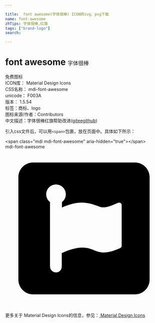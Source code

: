 ```yaml
---

title:  font awesome(字体很棒) ICON转svg、png下载
name: font-awesome
zhTips: 字体很棒,红旗
tags: ["brand-logo"]
search: 

---
```


# font awesome  <small style="font-size: 60%;font-weight: 100">字体很棒</small>


<div class="detail-page">
<p>
<span><span class="badge-success badge">免费图标</span> </span>
<br/>
<span>
ICON库：
<span class="badge-secondary badge">Material Design Icons</span> 
</span>
<br/>
<span>
CSS名称：
<span class="badge-secondary badge">mdi-font-awesome</span> 
</span>
<br/>
<span>
unicode：
<span class="badge-secondary badge">F003A</span> 
<copy-btn content='F003A' btn-title=""></copy-btn>
<copy-btn :content='String.fromCodePoint(parseInt("F003A", 16))' btn-title="复制U"></copy-btn>
</span>
<br/>
<span>
版本：
<span class="badge-secondary badge">1.5.54</span> 
</span><br/><span>标签：<span class="badge-light badge"><router-link to="/tags/brand-logo.html">商标、logo</router-link></span></span>
<br/>
<span>图标来源/作者：<span class="badge-light badge">Contributors</span></span> 
<br/>
<span class="zh-detail">中文描述：<span class="badge-primary badge">字体很棒</span><span class="badge-primary badge">红旗</span><span class="help-link"><span>帮助改进</span>(<a href="https://gitee.com/liuwave/icon-helper/edit/master/json/material/font-awesome.json" target="_blank" rel="noopener noreferrer">gitee</a><a href="https://github.com/liuwave/icon-helper/edit/master/json/material/font-awesome.json" target="_blank" rel="noopener noreferrer">github</a></span>)</span><br/>
</p>
</div>
<div class="alert alert-dark">
  <i class="mdi mdi-font-awesome mdi-48px"></i>
  <i class="mdi mdi-font-awesome mdi-36px"></i>
  <i class="mdi mdi-font-awesome mdi-24px"></i>
  <i class="mdi mdi-font-awesome mdi-18px"></i>
</div>
<div>
  <p>引入css文件后，可以用<code>&lt;span&gt;</code>包裹，放在页面中。具体如下所示：    
  </p>
  <div class="alert alert-primary" style="font-size: 14px">
    &lt;span class="mdi mdi-font-awesome" aria-hidden="true"&gt;&lt;/span&gt;
    <copy-btn content='<span class="mdi mdi-font-awesome" aria-hidden="true"></span>'></copy-btn>
  </div>
  <div class="alert alert-secondary">
    <i class="mdi mdi-font-awesome"
    style="font-size: 24px"
    aria-hidden="true"></i> mdi-font-awesome
    <copy-btn content="mdi-font-awesome" btn-title="复制图标名称"></copy-btn>
  </div>
</div>
<div id="svg" class="svg-wrap">
<svg xmlns="http://www.w3.org/2000/svg" viewBox="0 0 24 24"><path d="M19.76 2H4.24C3 2 2 3 2 4.24V19.76C2 21 3 22 4.24 22H19.76C21 22 22 21 22 19.76V4.24C22 3 21 2 19.76 2M17.73 14.69C17.73 14.88 17.57 14.96 17.38 15.04C16.64 15.36 15.84 15.65 15 15.65C13.78 15.65 13.22 14.91 11.78 14.91C10.74 14.91 9.65 15.28 8.77 15.68C8.71 15.71 8.66 15.71 8.61 15.73V17.76C8.61 17.84 8.61 17.92 8.58 17.97V18.03C8.47 18.4 8.13 18.67 7.73 18.67C7.22 18.67 6.82 18.26 6.82 17.76V8C6.47 7.73 6.24 7.31 6.24 6.83C6.24 6 6.9 5.33 7.73 5.33C8.56 5.33 9.23 6 9.23 6.83C9.23 7.31 9 7.73 8.64 8V8.83C8.72 8.8 8.8 8.77 8.88 8.72C9.71 8.37 10.7 8.08 11.63 8.08C12.64 8.08 13.44 8.35 14.35 8.69C14.54 8.77 14.72 8.8 14.93 8.8C15.95 8.8 17.07 8.08 17.34 8.08C17.55 8.08 17.74 8.24 17.74 8.43V14.69H17.73Z" /></svg>
</div>
<detail full-name='mdi-font-awesome'></detail>
    
<div><p>更多关于 Material Design Icons的信息，参见：<a target="_blank" href="https://iconhelper.cn/material.html"> Material Design Icons</a>
</p></div>
